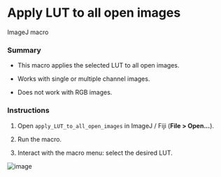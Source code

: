 # Apply LUT to all open images

ImageJ macro  

### Summary

- This macro applies the selected LUT to all open images. 

- Works with single or multiple channel images. 

- Does not work with RGB images. 

### Instructions

1. Open `apply_LUT_to_all_open_images` in ImageJ / Fiji (**File > Open...**).

2. Run the macro.

3. Interact with the macro menu: select the desired LUT. 

![image](https://user-images.githubusercontent.com/91415505/150568680-c2fc08d7-0a89-4512-bc41-ddcd36b8e821.png)
